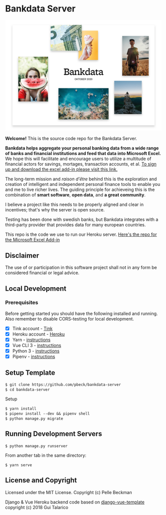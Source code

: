 # Bankdata Server

![Read more](./pitch.png)

**Welcome!** This is the source code repo for the Bankdata Server. 

**Bankdata helps aggregate your personal banking data from a wide range of banks and financial institutions and feed that data into Microsoft Excel.** We hope this will facilitate and encourage users to utilize a multitude of financial actors for savings, mortages, transaction accounts, et al. [To sign up and download the excel add-in please visit this link.](https://beckmanstrandberg.se/bankdata)

The long-term mission and _raison d'être_ behind this is the exploration and creation of intelligent and independent personal finance tools to enable you and me to live richer lives. The guiding principle for achieveing this is the combination of **smart software**, **open data**, and **a great community**.

I believe a project like this needs to be properly aligned and clear in incentives; that's why the server is open source.

Testing has been done with swedish banks, but Bankdata integrates with a third-party provider that provides data for many european countries.

This repo is the code we use to run our Heroku server. [Here's the repo for the Microsoft Excel Add-in](https://github.com/pbeck/bankdata-excel-add-in)


## Disclaimer

The use of or participation in this software project shall not in any form be considered financial or legal advice.


## Local Development

### Prerequisites

Before getting started you should have the following installed and running. Also remember to disable CORS-testing for local development.

- [X] Tink account - [Tink](https://tink.com)
- [X] Heroku account - [Heroku](https://heroku.com)
- [X] Yarn - [instructions](https://yarnpkg.com/en/docs/install)
- [X] Vue CLI 3 - [instructions](https://cli.vuejs.org/guide/installation.html)
- [X] Python 3 - [instructions](https://wiki.python.org/moin/BeginnersGuide)
- [X] Pipenv - [instructions](https://pipenv.readthedocs.io/en/latest/install/#installing-pipenv)

## Setup Template

```
$ git clone https://github.com/pbeck/bankdata-server
$ cd bankdata-server
```

Setup
```
$ yarn install
$ pipenv install --dev && pipenv shell
$ python manage.py migrate
```

## Running Development Servers

```
$ python manage.py runserver
```

From another tab in the same directory:

```
$ yarn serve
```

## License and Copyright

Licensed under the MIT License. Copyright (c) Pelle Beckman

Django & Vue Heroku backend code based on [django-vue-template](https://github.com/gtalarico/django-vue-template) copyright (c) 2018 Gui Talarico